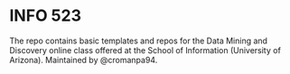 # INFO 523

The repo contains basic templates and repos for the Data Mining and Discovery online class offered at the School of Information (University of Arizona). Maintained by @cromanpa94.
